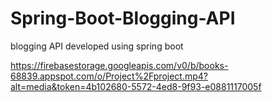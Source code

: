 # Spring-Boot-Blogging-API
blogging API developed using spring boot

https://firebasestorage.googleapis.com/v0/b/books-68839.appspot.com/o/Project%2Fproject.mp4?alt=media&token=4b102680-5572-4ed8-9f93-e0881117005f
